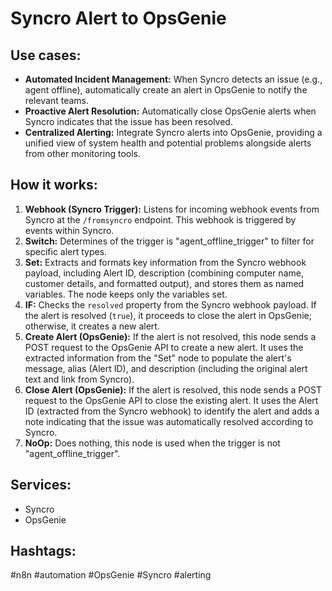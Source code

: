 # Syncro Alert to OpsGenie

## Use cases:

*   **Automated Incident Management:** When Syncro detects an issue (e.g., agent offline), automatically create an alert in OpsGenie to notify the relevant teams.
*   **Proactive Alert Resolution:** Automatically close OpsGenie alerts when Syncro indicates that the issue has been resolved.
*   **Centralized Alerting:** Integrate Syncro alerts into OpsGenie, providing a unified view of system health and potential problems alongside alerts from other monitoring tools.

## How it works:

1.  **Webhook (Syncro Trigger):** Listens for incoming webhook events from Syncro at the `/fromsyncro` endpoint.  This webhook is triggered by events within Syncro.
2.  **Switch:** Determines of the trigger is "agent\_offline\_trigger" to filter for specific alert types.
3.  **Set:** Extracts and formats key information from the Syncro webhook payload, including Alert ID, description (combining computer name, customer details, and formatted output), and stores them as named variables. The node keeps only the variables set.
4.  **IF:** Checks the `resolved` property from the Syncro webhook payload. If the alert is resolved (`true`), it proceeds to close the alert in OpsGenie; otherwise, it creates a new alert.
5.  **Create Alert (OpsGenie):** If the alert is not resolved, this node sends a POST request to the OpsGenie API to create a new alert. It uses the extracted information from the "Set" node to populate the alert's message, alias (Alert ID), and description (including the original alert text and link from Syncro).
6.  **Close Alert (OpsGenie):** If the alert is resolved, this node sends a POST request to the OpsGenie API to close the existing alert. It uses the Alert ID (extracted from the Syncro webhook) to identify the alert and adds a note indicating that the issue was automatically resolved according to Syncro.
7.  **NoOp:** Does nothing, this node is used when the trigger is not "agent\_offline\_trigger".

## Services:

*   Syncro
*   OpsGenie

## Hashtags:

#n8n #automation #OpsGenie #Syncro #alerting
